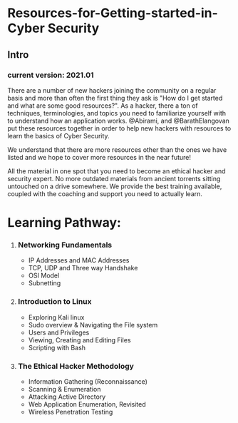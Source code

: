 <h1>Resources-for-Getting-started-in-Cyber Security</h1>
<h2>Intro</h2>
<h3>current version: 2021.01</h3>
<p>There are a number of new hackers joining the community on a regular basis and more than often the first thing they ask is "How do I get started and what are some good resources?". As a hacker, there a ton of techniques, terminologies, and topics you need to familiarize yourself with to understand how an application works. @Abirami, and @BarathElangovan put these resources together in order to help new hackers with resources to learn the basics of Cyber Security.

We understand that there are more resources other than the ones we have listed and we hope to cover more resources in the near future!

All the material in one spot that you need to become an ethical hacker and security expert. No more outdated materials from ancient torrents sitting untouched on a drive somewhere. We provide the best training available, coupled with the coaching and support you need to actually learn.</p>

<h1>Learning Pathway:</h1>
<ol>
  <li><h3>Networking Fundamentals</h3>
    <ul>
       <li>IP Addresses and MAC Addresses</li>
       <li>TCP, UDP and Three way Handshake</li>
       <li>OSI Model</li>
       <li>Subnetting</li>
     </ul>
   </li>
   <li><h3>Introduction to Linux</h3>
    <ul>
       <li>Exploring Kali linux</li>
       <li>Sudo overview & Navigating the File system</li>
       <li>Users and Privileges</li>
       <li>Viewing, Creating and Editing Files</li>
       <li>Scripting with Bash</li>
     </ul>
    </li>
  <li>
  <h3>The Ethical Hacker Methodology</h3>
    <ul>
      <li>Information Gathering (Reconnaissance)</li>
      <li>Scanning & Enumeration</li>
      <li>Attacking Active Directory</li>
      <li>Web Application Enumeration, Revisited</li>
      <li>Wireless Penetration Testing</li>
    </ul>
  </li>
</ol>
